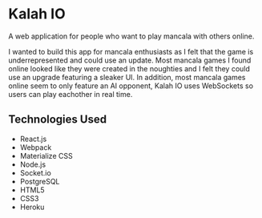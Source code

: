 # Kalah IO

A web application for people who want to play mancala with others online.

I wanted to build this app for mancala enthusiasts as I felt that the game is underrepresented
and could use an update. Most mancala games I found online looked like they were
created in the noughties and I felt they could use an upgrade featuring a sleaker UI.
In addition, most mancala games online seem to only feature an AI opponent, Kalah IO
uses WebSockets so users can play eachother in real time.

## Technologies Used

- React.js
- Webpack
- Materialize CSS
- Node.js
- Socket.io
- PostgreSQL
- HTML5
- CSS3
- Heroku
